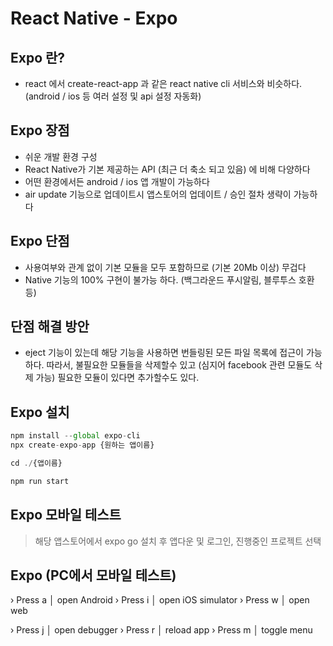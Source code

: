 # React Native - Expo

## Expo 란?

- react 에서 create-react-app 과 같은 react native cli 서비스와 비슷하다. (android / ios 등 여러 설정 및 api 설정 자동화)

## Expo 장점

- 쉬운 개발 환경 구성
- React Native가 기본 제공하는 API (최근 더 축소 되고 있음) 에 비해 다양하다
- 어떤 환경에서든 android / ios 앱 개발이 가능하다
- air update 기능으로 업데이트시 앱스토어의 업데이트 / 승인 절차 생략이 가능하다

## Expo 단점

- 사용여부와 관계 없이 기본 모듈을 모두 포함하므로 (기본 20Mb 이상) 무겁다
- Native 기능의 100% 구현이 불가능 하다. (백그라운드 푸시알림, 블루투스 호환 등)

## 단점 해결 방안

- eject 기능이 있는데 해당 기능을 사용하면 번들링된 모든 파일 목록에 접근이 가능하다.
  따라서, 불필요한 모듈들을 삭제할수 있고 (심지어 facebook 관련 모듈도 삭제 가능) 필요한 모듈이 있다면 추가할수도 있다.

## Expo 설치

```js
npm install --global expo-cli
npx create-expo-app {원하는 앱이름}

cd ./{앱이름}

npm run start
```

## Expo 모바일 테스트

> 해당 앱스토어에서 expo go 설치 후 앱다운 및 로그인, 진행중인 프로젝트 선택

## Expo (PC에서 모바일 테스트)

› Press a │ open Android
› Press i │ open iOS simulator
› Press w │ open web

› Press j │ open debugger
› Press r │ reload app
› Press m │ toggle menu
